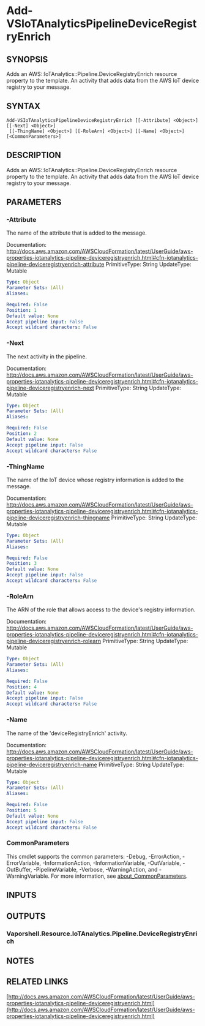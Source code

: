 # Add-VSIoTAnalyticsPipelineDeviceRegistryEnrich

## SYNOPSIS
Adds an AWS::IoTAnalytics::Pipeline.DeviceRegistryEnrich resource property to the template.
An activity that adds data from the AWS IoT device registry to your message.

## SYNTAX

```
Add-VSIoTAnalyticsPipelineDeviceRegistryEnrich [[-Attribute] <Object>] [[-Next] <Object>]
 [[-ThingName] <Object>] [[-RoleArn] <Object>] [[-Name] <Object>] [<CommonParameters>]
```

## DESCRIPTION
Adds an AWS::IoTAnalytics::Pipeline.DeviceRegistryEnrich resource property to the template.
An activity that adds data from the AWS IoT device registry to your message.

## PARAMETERS

### -Attribute
The name of the attribute that is added to the message.

Documentation: http://docs.aws.amazon.com/AWSCloudFormation/latest/UserGuide/aws-properties-iotanalytics-pipeline-deviceregistryenrich.html#cfn-iotanalytics-pipeline-deviceregistryenrich-attribute
PrimitiveType: String
UpdateType: Mutable

```yaml
Type: Object
Parameter Sets: (All)
Aliases:

Required: False
Position: 1
Default value: None
Accept pipeline input: False
Accept wildcard characters: False
```

### -Next
The next activity in the pipeline.

Documentation: http://docs.aws.amazon.com/AWSCloudFormation/latest/UserGuide/aws-properties-iotanalytics-pipeline-deviceregistryenrich.html#cfn-iotanalytics-pipeline-deviceregistryenrich-next
PrimitiveType: String
UpdateType: Mutable

```yaml
Type: Object
Parameter Sets: (All)
Aliases:

Required: False
Position: 2
Default value: None
Accept pipeline input: False
Accept wildcard characters: False
```

### -ThingName
The name of the IoT device whose registry information is added to the message.

Documentation: http://docs.aws.amazon.com/AWSCloudFormation/latest/UserGuide/aws-properties-iotanalytics-pipeline-deviceregistryenrich.html#cfn-iotanalytics-pipeline-deviceregistryenrich-thingname
PrimitiveType: String
UpdateType: Mutable

```yaml
Type: Object
Parameter Sets: (All)
Aliases:

Required: False
Position: 3
Default value: None
Accept pipeline input: False
Accept wildcard characters: False
```

### -RoleArn
The ARN of the role that allows access to the device's registry information.

Documentation: http://docs.aws.amazon.com/AWSCloudFormation/latest/UserGuide/aws-properties-iotanalytics-pipeline-deviceregistryenrich.html#cfn-iotanalytics-pipeline-deviceregistryenrich-rolearn
PrimitiveType: String
UpdateType: Mutable

```yaml
Type: Object
Parameter Sets: (All)
Aliases:

Required: False
Position: 4
Default value: None
Accept pipeline input: False
Accept wildcard characters: False
```

### -Name
The name of the 'deviceRegistryEnrich' activity.

Documentation: http://docs.aws.amazon.com/AWSCloudFormation/latest/UserGuide/aws-properties-iotanalytics-pipeline-deviceregistryenrich.html#cfn-iotanalytics-pipeline-deviceregistryenrich-name
PrimitiveType: String
UpdateType: Mutable

```yaml
Type: Object
Parameter Sets: (All)
Aliases:

Required: False
Position: 5
Default value: None
Accept pipeline input: False
Accept wildcard characters: False
```

### CommonParameters
This cmdlet supports the common parameters: -Debug, -ErrorAction, -ErrorVariable, -InformationAction, -InformationVariable, -OutVariable, -OutBuffer, -PipelineVariable, -Verbose, -WarningAction, and -WarningVariable. For more information, see [about_CommonParameters](http://go.microsoft.com/fwlink/?LinkID=113216).

## INPUTS

## OUTPUTS

### Vaporshell.Resource.IoTAnalytics.Pipeline.DeviceRegistryEnrich
## NOTES

## RELATED LINKS

[http://docs.aws.amazon.com/AWSCloudFormation/latest/UserGuide/aws-properties-iotanalytics-pipeline-deviceregistryenrich.html](http://docs.aws.amazon.com/AWSCloudFormation/latest/UserGuide/aws-properties-iotanalytics-pipeline-deviceregistryenrich.html)

